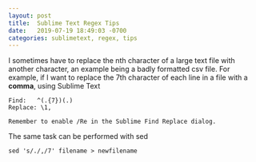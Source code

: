 ```yaml
---
layout: post
title:  Sublime Text Regex Tips
date:   2019-07-19 18:49:03 -0700
categories: sublimetext, regex, tips
---
```



I sometimes have to replace the nth character of a large text file 
with another character, an example being a badly formatted csv file. 
For example, if I want to replace the 7th character of each line in 
a file with a **comma**, using Sublime Text

~~~
Find:	^(.{7})(.)
Replace: \1,

Remember to enable /Re in the Sublime Find Replace dialog.
~~~

The same task can be performed with sed

~~~
sed 's/./,/7' filename > newfilename
~~~
